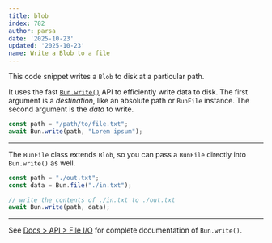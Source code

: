 ```yaml
---
title: blob
index: 782
author: parsa
date: '2025-10-23'
updated: '2025-10-23'
name: Write a Blob to a file
---
```


This code snippet writes a `Blob` to disk at a particular path.

It uses the fast [`Bun.write()`](https://bun.sh/docs/api/file-io#writing-files-bun-write) API to efficiently write data to disk. The first argument is a _destination_, like an absolute path or `BunFile` instance. The second argument is the _data_ to write.

```ts
const path = "/path/to/file.txt";
await Bun.write(path, "Lorem ipsum");
```

---

The `BunFile` class extends `Blob`, so you can pass a `BunFile` directly into `Bun.write()` as well.

```ts
const path = "./out.txt";
const data = Bun.file("./in.txt");

// write the contents of ./in.txt to ./out.txt
await Bun.write(path, data);
```

---

See [Docs > API > File I/O](https://bun.sh/docs/api/file-io#writing-files-bun-write) for complete documentation of `Bun.write()`.
